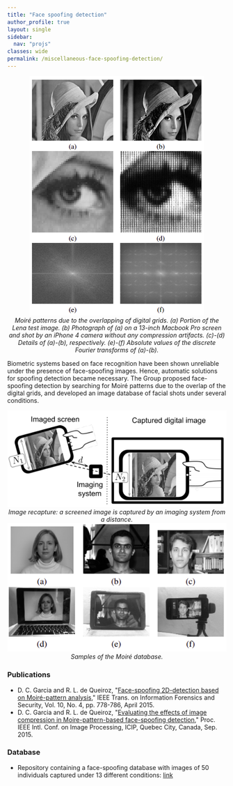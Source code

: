 ```yaml
---
title: "Face spoofing detection"
author_profile: true
layout: single
sidebar:
  nav: "projs"
classes: wide
permalink: /miscellaneous-face-spoofing-detection/
---
```


<p style="text-align:center;">
  <img src="https://github.com/DiogoCaetanoGarcia/minimal-mistakes/raw/master/assets/images/face_spoofing.png"><br>
  <i> Moiré patterns due to the overlapping of digital grids. (a) Portion of the Lena test image. (b) Photograph of (a) on a 13-inch Macbook Pro screen and shot by an iPhone 4 camera without any compression artifacts. (c)-(d) Details of (a)-(b), respectively. (e)-(f) Absolute values of the discrete Fourier transforms of (a)-(b).</i><br>
</p>

Biometric systems based on face recognition have been shown unreliable under the presence of face-spoofing images. Hence, automatic solutions for spoofing detection became necessary. The Group proposed face-spoofing detection by searching for Moiré patterns due to the overlap of the digital grids, and developed an image database of facial shots under several conditions.

<p style="text-align:center;">
  <img src="https://github.com/DiogoCaetanoGarcia/minimal-mistakes/raw/master/assets/images/image_recapture.png"><br>
  <i>Image recapture: a screened image is captured by an imaging system
from a distance.</i><br>
  <img src="https://github.com/DiogoCaetanoGarcia/minimal-mistakes/raw/master/assets/images/moire_database.png"><br>
  <i>Samples of the Moiré database.</i><br>
</p>


### Publications

* D. C. Garcia and R. L. de Queiroz, "[Face-spoofing 2D-detection based on Moiré-pattern analysis](http://queiroz.divp.org/papers/ieee_tifs_face_spoofing.pdf)," IEEE Trans. on Information Forensics and Security, Vol. 10, No. 4, pp. 778-786, April 2015.
* D. C. Garcia and R. L. de Queiroz, "[Evaluating the effects of image compression in Moire-pattern-based face-spoofing detection](http://queiroz.divp.org/papers/icip2015diogo.pdf)," Proc. IEEE Intl. Conf. on Image Processing, ICIP, Quebec City, Canada, Sep. 2015.

### Database

* Repository containing a face-spoofing database with images of 50 individuals captured under 13 different conditions: [link](https://gitlab.com/diogogarcia/Moire_database)